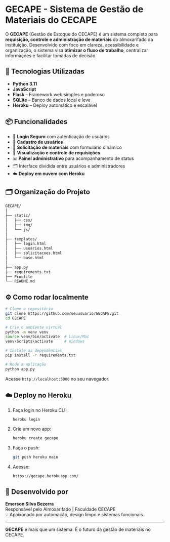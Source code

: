 
# GECAPE - Sistema de Gestão de Materiais do CECAPE

O **GECAPE** (Gestão de Estoque do CECAPE) é um sistema completo para **requisição, controle e administração de materiais** do almoxarifado da instituição. Desenvolvido com foco em clareza, acessibilidade e organização, o sistema visa **otimizar o fluxo de trabalho**, centralizar informações e facilitar tomadas de decisão.

## 🚀 Tecnologias Utilizadas

- **Python 3.11**
- **JavaScript**
- **Flask** – Framework web simples e poderoso
- **SQLite** – Banco de dados local e leve
- **Heroku** – Deploy automático e escalável

## 📦 Funcionalidades

- 🔐 **Login Seguro** com autenticação de usuários
- 👥 **Cadastro de usuários**
- 🧾 **Solicitação de materiais** com formulário dinâmico
- 📄 **Visualização e controle de requisições**
- 📊 **Painel administrativo** para acompanhamento de status
- 🗂️ Interface dividida entre usuários e administradores
- ☁️ **Deploy em nuvem com Heroku**

## 🗂️ Organização do Projeto

```bash
GECAPE/
│
├── static/
│   ├── css/
│   ├── img/
│   └── js/
│
├── templates/
│   ├── login.html
│   ├── usuarios.html
│   ├── solicitacoes.html
│   └── base.html
│
├── app.py
├── requirements.txt
├── Procfile
└── README.md
```

## ⚙️ Como rodar localmente

```bash
# Clone o repositório
git clone https://github.com/seuusuario/GECAPE.git
cd GECAPE

# Crie o ambiente virtual
python -m venv venv
source venv/bin/activate  # Linux/Mac
venv\Scripts\activate     # Windows

# Instale as dependências
pip install -r requirements.txt

# Rode a aplicação
python app.py
```

Acesse `http://localhost:5000` no seu navegador.

## ☁️ Deploy no Heroku

1. Faça login no Heroku CLI:
   ```bash
   heroku login
   ```

2. Crie um novo app:
   ```bash
   heroku create gecape
   ```

3. Faça o push:
   ```bash
   git push heroku main
   ```

4. Acesse:
   ```
   https://gecape.herokuapp.com/
   ```

## 👤 Desenvolvido por

**Emerson Silva Bezerra**  
Responsável pelo Almoxarifado | Faculdade CECAPE  
💡 Apaixonado por automação, design limpo e sistemas funcionais.

---

**GECAPE** é mais que um sistema. É o futuro da gestão de materiais no CECAPE.
